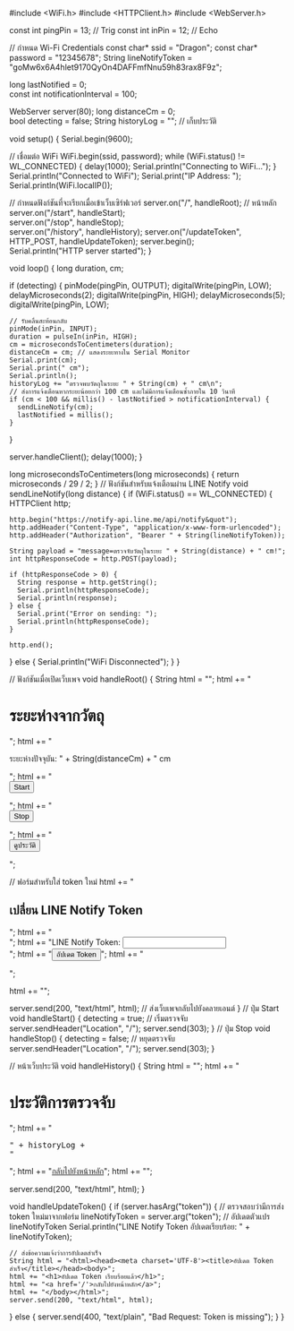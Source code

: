 #include <WiFi.h>
#include <HTTPClient.h>
#include <WebServer.h>

const int pingPin = 13; // Trig
const int inPin = 12;   // Echo

// กำหนด Wi-Fi Credentials
const char* ssid = "Dragon";
const char* password = "12345678";
String lineNotifyToken = "goMw6x6A4hlet9170QyOn4DAFFmfNnu59h83rax8F9z"; 

long lastNotified = 0;    
const int notificationInterval = 100; 

WebServer server(80); 
long distanceCm = 0;   
bool detecting = false;
String historyLog = ""; // เก็บประวัติ

void setup() {
  Serial.begin(9600);
 
  // เชื่อมต่อ WiFi
  WiFi.begin(ssid, password);
  while (WiFi.status() != WL_CONNECTED) {
    delay(1000);
    Serial.println("Connecting to WiFi...");
  }
  Serial.println("Connected to WiFi");
  Serial.print("IP Address: ");
  Serial.println(WiFi.localIP());

  // กำหนดฟังก์ชันที่จะเรียกเมื่อเข้าเว็บเซิร์ฟเวอร์
  server.on("/", handleRoot);   // หน้าหลัก
  server.on("/start", handleStart);  
  server.on("/stop", handleStop);    
  server.on("/history", handleHistory); 
  server.on("/updateToken", HTTP_POST, handleUpdateToken); 
  server.begin();     
  Serial.println("HTTP server started");
}

void loop() {
  long duration, cm;

  if (detecting) { 
    pinMode(pingPin, OUTPUT);
    digitalWrite(pingPin, LOW);
    delayMicroseconds(2);
    digitalWrite(pingPin, HIGH);
    delayMicroseconds(5);
    digitalWrite(pingPin, LOW);

    // รับคลื่นสะท้อนกลับ
    pinMode(inPin, INPUT);
    duration = pulseIn(inPin, HIGH);
    cm = microsecondsToCentimeters(duration);
    distanceCm = cm; // แสดงระยะทางใน Serial Monitor
    Serial.print(cm);
    Serial.print(" cm");
    Serial.println();
    historyLog += "ตรวจพบวัตถุในระยะ " + String(cm) + " cm\n";
    // ส่งการแจ้งเตือนหากระยะน้อยกว่า 100 cm และไม่มีการแจ้งเตือนซ้ำภายใน 10 วินาที
    if (cm < 100 && millis() - lastNotified > notificationInterval) {  
      sendLineNotify(cm);
      lastNotified = millis();
    }
  }

  server.handleClient();
  delay(1000);
}

long microsecondsToCentimeters(long microseconds) {
  return microseconds / 29 / 2;
}
// ฟังก์ชันสำหรับแจ้งเตือนผ่าน LINE Notify
void sendLineNotify(long distance) {
  if (WiFi.status() == WL_CONNECTED) {
    HTTPClient http;

    http.begin("https://notify-api.line.me/api/notify&quot");
    http.addHeader("Content-Type", "application/x-www-form-urlencoded");
    http.addHeader("Authorization", "Bearer " + String(lineNotifyToken));

    String payload = "message=ตรวจจับวัตถุในระยะ " + String(distance) + " cm!";
    int httpResponseCode = http.POST(payload);

    if (httpResponseCode > 0) {
      String response = http.getString();
      Serial.println(httpResponseCode);
      Serial.println(response);
    } else {
      Serial.print("Error on sending: ");
      Serial.println(httpResponseCode);
    }

    http.end();
  } else {
    Serial.println("WiFi Disconnected");
  }
}

// ฟังก์ชันเมื่อเปิดเว็บเพจ
void handleRoot() {
  String html = "<html><head><meta charset='UTF-8'><meta http-equiv='refresh' content='2'><title>แสดงผลตรวจจับวัตถุ</title></head><body>";
  html += "<h1>ระยะห่างจากวัตถุ</h1>";
  html += "<p>ระยะห่างปัจจุบัน: " + String(distanceCm) + " cm</p>";
  html += "<form action='/start' method='POST'><button type='submit'>Start</button></form>";
  html += "<form action='/stop' method='POST'><button type='submit'>Stop</button></form>";
  html += "<form action='/history' method='GET'><button type='submit'>ดูประวัติ</button></form>";
 
  // ฟอร์มสำหรับใส่ token ใหม่
  html += "<h2>เปลี่ยน LINE Notify Token</h2>";
  html += "<form action='/updateToken' method='POST'>";
  html += "LINE Notify Token: <input type='text' name='token'><br>";
  html += "<button type='submit'>อัปเดต Token</button>";
  html += "</form>";

  html += "</body></html>";
 
  server.send(200, "text/html", html);  // ส่งเว็บเพจกลับไปยังคลายเอนต์
}
// ปุ่ม Start
void handleStart() {
  detecting = true;  // เริ่มตรวจจับ
  server.sendHeader("Location", "/");
  server.send(303);
}
// ปุ่ม Stop
void handleStop() {
  detecting = false;  // หยุดตรวจจับ
  server.sendHeader("Location", "/"); 
  server.send(303);
}

// หน้าเว็บประวัติ
void handleHistory() {
  String html = "<html><head><meta charset='UTF-8'><title>ประวัติการตรวจจับ</title></head><body>";
  html += "<h1>ประวัติการตรวจจับ</h1>";
  html += "<pre>" + historyLog + "</pre>"; 
  html += "<a href='/'>กลับไปยังหน้าหลัก</a>";
  html += "</body></html>";
 
  server.send(200, "text/html", html); 
}

void handleUpdateToken() {
  if (server.hasArg("token")) {  // ตรวจสอบว่ามีการส่ง token ใหม่มาจากฟอร์ม
    lineNotifyToken = server.arg("token");  // อัปเดตตัวแปร lineNotifyToken
    Serial.println("LINE Notify Token อัปเดตเรียบร้อย: " + lineNotifyToken);
   
    // ส่งข้อความแจ้งว่าการอัปเดตสำเร็จ
    String html = "<html><head><meta charset='UTF-8'><title>อัปเดต Token สำเร็จ</title></head><body>";
    html += "<h1>อัปเดต Token เรียบร้อยแล้ว</h1>";
    html += "<a href='/'>กลับไปยังหน้าหลัก</a>";
    html += "</body></html>";
    server.send(200, "text/html", html);
  } else {
    server.send(400, "text/plain", "Bad Request: Token is missing");
  }
}
